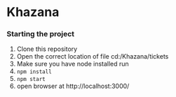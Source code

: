 # Khazana

### Starting the project
1. Clone this repository
2. Open the correct location of file cd:/Khazana/tickets
3. Make sure you have node installed run
3. `npm install`
4. `npm start`
5. open browser at http://localhost:3000/
